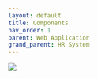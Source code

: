 ```yaml
---
layout: default
title: Components
nav_order: 1
parent: Web Application
grand_parent: HR System
---
```


![](/docs-sample/diagrams/3-components.svg)
